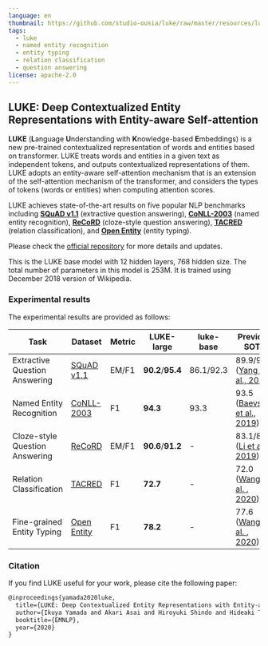 ```yaml
---
language: en
thumbnail: https://github.com/studio-ousia/luke/raw/master/resources/luke_logo.png
tags:
  - luke
  - named entity recognition
  - entity typing
  - relation classification
  - question answering
license: apache-2.0
---
```


## LUKE: Deep Contextualized Entity Representations with Entity-aware Self-attention

**LUKE** (**L**anguage **U**nderstanding with **K**nowledge-based
**E**mbeddings) is a new pre-trained contextualized representation of words and
entities based on transformer. LUKE treats words and entities in a given text as
independent tokens, and outputs contextualized representations of them. LUKE
adopts an entity-aware self-attention mechanism that is an extension of the
self-attention mechanism of the transformer, and considers the types of tokens
(words or entities) when computing attention scores.

LUKE achieves state-of-the-art results on five popular NLP benchmarks including
**[SQuAD v1.1](https://rajpurkar.github.io/SQuAD-explorer/)** (extractive
question answering),
**[CoNLL-2003](https://www.clips.uantwerpen.be/conll2003/ner/)** (named entity
recognition), **[ReCoRD](https://sheng-z.github.io/ReCoRD-explorer/)**
(cloze-style question answering),
**[TACRED](https://nlp.stanford.edu/projects/tacred/)** (relation
classification), and
**[Open Entity](https://www.cs.utexas.edu/~eunsol/html_pages/open_entity.html)**
(entity typing).

Please check the [official repository](https://github.com/studio-ousia/luke) for
more details and updates.

This is the LUKE base model with 12 hidden layers, 768 hidden size. The total number
of parameters in this model is 253M. It is trained using December 2018 version of
Wikipedia.

### Experimental results

The experimental results are provided as follows:

| Task                           | Dataset                                                                      | Metric | LUKE-large        | luke-base | Previous SOTA                                                             |
| ------------------------------ | ---------------------------------------------------------------------------- | ------ | ----------------- | --------- | ------------------------------------------------------------------------- |
| Extractive Question Answering  | [SQuAD v1.1](https://rajpurkar.github.io/SQuAD-explorer/)                    | EM/F1  | **90.2**/**95.4** | 86.1/92.3 | 89.9/95.1 ([Yang et al., 2019](https://arxiv.org/abs/1906.08237))         |
| Named Entity Recognition       | [CoNLL-2003](https://www.clips.uantwerpen.be/conll2003/ner/)                 | F1     | **94.3**          | 93.3      | 93.5 ([Baevski et al., 2019](https://arxiv.org/abs/1903.07785))           |
| Cloze-style Question Answering | [ReCoRD](https://sheng-z.github.io/ReCoRD-explorer/)                         | EM/F1  | **90.6**/**91.2** | -         | 83.1/83.7 ([Li et al., 2019](https://www.aclweb.org/anthology/D19-6011/)) |
| Relation Classification        | [TACRED](https://nlp.stanford.edu/projects/tacred/)                          | F1     | **72.7**          | -         | 72.0 ([Wang et al. , 2020](https://arxiv.org/abs/2002.01808))             |
| Fine-grained Entity Typing     | [Open Entity](https://www.cs.utexas.edu/~eunsol/html_pages/open_entity.html) | F1     | **78.2**          | -         | 77.6 ([Wang et al. , 2020](https://arxiv.org/abs/2002.01808))             |

### Citation

If you find LUKE useful for your work, please cite the following paper:

```latex
@inproceedings{yamada2020luke,
  title={LUKE: Deep Contextualized Entity Representations with Entity-aware Self-attention},
  author={Ikuya Yamada and Akari Asai and Hiroyuki Shindo and Hideaki Takeda and Yuji Matsumoto},
  booktitle={EMNLP},
  year={2020}
}
```
